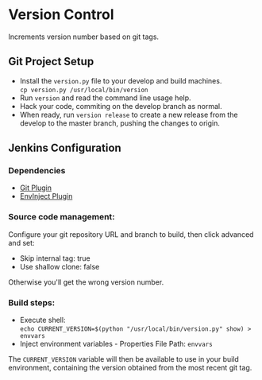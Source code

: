 # Version Control

Increments version number based on git tags.


## Git Project Setup

* Install the `version.py` file to your develop and build machines. <br />`cp version.py /usr/local/bin/version`
* Run `version` and read the command line usage help.
* Hack your code, commiting on the develop branch as normal.
* When ready, run `version release` to create a new release from the develop to the master branch, pushing the changes to origin.


## Jenkins Configuration

### Dependencies

* [Git Plugin](https://wiki.jenkins-ci.org/display/JENKINS/Git+Plugin)
* [EnvInject Plugin](https://wiki.jenkins-ci.org/display/JENKINS/EnvInject+Plugin)

### Source code management:

Configure your git repository URL and branch to build, then click advanced and set:

* Skip internal tag: true
* Use shallow clone: false

Otherwise you'll get the wrong version number.

### Build steps:

* Execute shell: <br />`echo CURRENT_VERSION=$(python "/usr/local/bin/version.py" show) > envvars`
* Inject environment variables - Properties File Path: `envvars`

The `CURRENT_VERSION` variable will then be available to use in your build environment, containing the version obtained from the most recent git tag.
